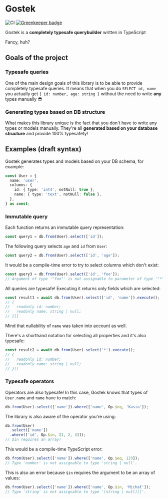 # Gostek

![CI](https://github.com/typeofweb/functional-orm/workflows/CI/badge.svg?branch=master)
[![Greenkeeper badge](https://flat.badgen.net/dependabot/typeofweb/functional-orm?icon=dependabot)](https://dependabot.com/)

Gostek is a **completely typesafe querybuilder** written in TypeScript

Fancy, huh?

## Goals of the project

### Typesafe queries

One of the main design goals of this library is to be able to provide completely typesafe queries. It means that when you do `SELECT id, name` you actually get `{ id: number, age: string }` without the need to write **any** types manually 😎

### Generating types based on DB structure

What makes this library unique is the fact that you don't have to write any types or models manually. They're all **generated based on your database structure** and provide 100% typesafety!

## Examples (draft syntax)

Gostek generates types and models based on your DB schema, for example:

```ts
const User = {
  name: 'user',
  columns: {
    id: { type: 'int4', notNull: true },
    name: { type: 'text', notNull: false },
  },
} as const;
```

### Immutable query

Each function returns an immutable query representation:

```ts
const query1 = db.from(User).select(['id']);
```

The following query selects `age` and `id` from `User`:

```ts
const query2 = db.from(User).select(['id', 'age']);
```

It would be a compile-time error to try to select columns which don't exist:

```ts
const query3 = db.from(User).select(['id', 'foo']);
// Argument of type '"foo"' is not assignable to parameter of type '"*" | ("age" | "id")[]'.
```

All queries are typesafe! Executing it returns only fields which are selected:

```ts
const result1 = await db.from(User).select(['id', 'name']).execute();
// {
//   readonly id: number;
//   readonly name: string | null;
// }[]
```

Mind that nullability of `name` was taken into account as well.

There's a shorthand notation for selecting all properties and it's also typesafe:

```ts
const result2 = await db.from(User).select('*').execute();
// {
//   readonly id: number;
//   readonly name: string | null;
// }[]
```

### Typesafe operators

Operators are also typesafe! In this case, Gostek knows that types of `User.name` and `name` have to match:

```ts
db.from(User).select(['name']).where(['name', Op.$eq, 'Kasia']);
```

The library is also aware of the operator you're using:

```ts
db.from(User)
  .select(['name'])
  .where(['id', Op.$in, [1, 2, 3]]);
// $in requires an array!
```

This would be a compile-time TypeScript error:

```ts
db.from(User).select(['name']).where(['name', Op.$eq, 123]);
// Type 'number' is not assignable to type 'string | null'.
```

This is also an error because `$in` requires the argument to be an array of values:

```ts
db.from(User).select(['name']).where(['name', Op.$in, 'Michał']);
// Type 'string' is not assignable to type '(string | null)[]'.
```
